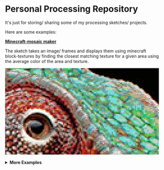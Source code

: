 # Personal Processing Repository
 It's just for storing/ sharing some of my processing sketches/ projects.


 Here are some examples:

 <a href="https://github.com/JannisElef/Processing/blob/main/minecraft_mosaic/"><strong>Minecraft-mosaic maker</strong></a>

 The sketch takes an image/ frames and displays them using minecraft block-textures by finding the closest matching texture for a given area using the average color of the area and texture.

 ![alt text](https://github.com/JannisElef/Processing/blob/main/minecraft_mosaic/sample_image.png?raw=true)


<details>
  <summary><strong>More Examples</strong></summary>
  <br>
  <ol>
    <li>
      <details>
	      <summary><a href="https://github.com/JannisElef/Processing/blob/main/procedual_bauhaus_background_generator/?raw=false"><strong> Procedual bauhaus background generator</strong></a></summary>
		<ul>
		<br>
		<p>Using pre-defined shapes and different color palettes to generate a random and unique variety of images.</p>
		<img src="https://github.com/JannisElef/Processing/blob/main/procedual_bauhaus_background_generator/sample_image.png">
     		</ul>
      </details>
    </li>
  </ol>
</details>
